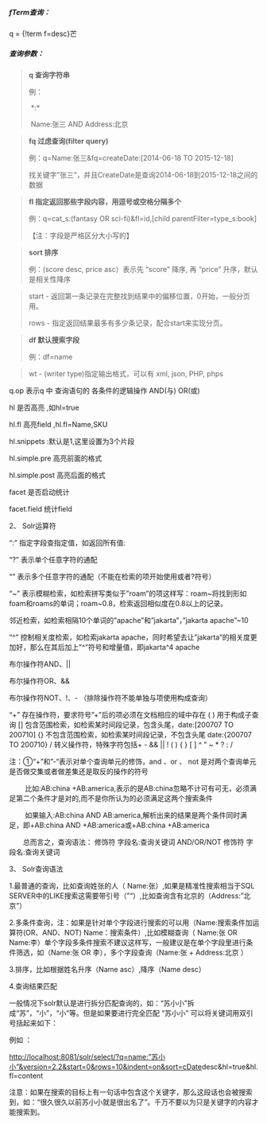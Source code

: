 ##### fTerm查询：

q =  {!term f=desc}芒



##### 查询参数： 

> **q   查询字符串**
>
> 例： 
>
> ​	\*:\*
>
> ​	Name:张三 AND Address:北京

> **fq  过虑查询(filter query)**
>
> 例：q=Name:张三&fq=createDate:[2014-06-18 TO 2015-12-18]
>
> ​		找关键字”张三”，并且CreateDate是查询2014-06-18到2015-12-18之间的数据

> **fl  指定返回那些字段内容，用逗号或空格分隔多个**
>
> 例：q=cat_s:(fantasy OR sci-fi)&fl=id,[child parentFilter=type_s:book]
>
> 【注：字段是严格区分大小写的】

> **sort  排序**
>
> 例：(score desc, price asc）表示先 “score” 降序, 再 “price” 升序，默认是相关性降序

> start - 返回第一条记录在完整找到结果中的偏移位置，0开始，一般分页用。
>
> rows - 指定返回结果最多有多少条记录，配合start来实现分页。

> **df  默认搜索字段**
>
> 例：df=name

> wt - (writer type)指定输出格式，可以有 xml, json, PHP, phps





q.op 表示q 中 查询语句的 各条件的逻辑操作 AND(与) OR(或)

hl 是否高亮 ,如hl=true

hl.fl 高亮field ,hl.fl=Name,SKU

hl.snippets :默认是1,这里设置为3个片段

hl.simple.pre 高亮前面的格式

hl.simple.post 高亮后面的格式

facet 是否启动统计

facet.field 统计field





2、 Solr运算符

“:” 指定字段查指定值，如返回所有值:

“?” 表示单个任意字符的通配

“” 表示多个任意字符的通配（不能在检索的项开始使用或者?符号）

“~” 表示模糊检索，如检索拼写类似于”roam”的项这样写：roam~将找到形如foam和roams的单词；roam~0.8，检索返回相似度在0.8以上的记录。

邻近检索，如检索相隔10个单词的”apache”和”jakarta”，”jakarta apache”~10

“^” 控制相关度检索，如检索jakarta apache，同时希望去让”jakarta”的相关度更加好，那么在其后加上”^”符号和增量值，即jakarta^4 apache

布尔操作符AND、||

布尔操作符OR、&&

布尔操作符NOT、!、- （排除操作符不能单独与项使用构成查询）

“+” 存在操作符，要求符号”+”后的项必须在文档相应的域中存在
( ) 用于构成子查询
[] 包含范围检索，如检索某时间段记录，包含头尾，date:[200707 TO 200710]
{} 不包含范围检索，如检索某时间段记录，不包含头尾 
date:{200707 TO 200710}
/ 转义操作符，特殊字符包括+ - && || ! ( ) { } [ ] ^ ” ~ * ? : /

注：①“+”和”-“表示对单个查询单元的修饰，and 、or 、 not 是对两个查询单元是否做交集或者做差集还是取反的操作的符号

　　 比如:AB:china +AB:america,表示的是AB:china忽略不计可有可无，必须满足第二个条件才是对的,而不是你所认为的必须满足这两个搜索条件

　　 如果输入:AB:china AND AB:america,解析出来的结果是两个条件同时满足，即+AB:china AND +AB:america或+AB:china +AB:america

　　总而言之，查询语法： 修饰符 字段名:查询关键词 AND/OR/NOT 修饰符 字段名:查询关键词

3、 Solr查询语法

1.最普通的查询，比如查询姓张的人（ Name:张）,如果是精准性搜索相当于SQL SERVER中的LIKE搜索这需要带引号（”“）,比如查询含有北京的（Address:”北京”）

2.多条件查询，注：如果是针对单个字段进行搜索的可以用（Name:搜索条件加运算符(OR、AND、NOT) Name：搜索条件）,比如模糊查询（ Name:张 OR Name:李）单个字段多条件搜索不建议这样写，一般建议是在单个字段里进行条件筛选，如（Name:张 OR 李），多个字段查询（Name:张 + Address:北京 ）

3.排序，比如根据姓名升序（Name asc）,降序（Name desc）

4.查询结果匹配

一般情况下solr默认是进行拆分匹配查询的，如：“苏小小”拆成“苏”，“小”，“小”等。但是如果要进行完全匹配 “苏小小” 可以将关键词用双引号括起来如下：

例如 ：

[http://localhost:8081/solr/select/?q=name:”苏小小”&version=2.2&start=0&rows=10&indent=on&sort=cDate](http://localhost:8081/solr/select/?q=name:”苏小小”&version=2.2&start=0&rows=10&indent=on&sort=cDate)desc&hl=true&hl.fl=content

注意：如果在搜索的目标上有一句话中包含这个关键字，那么这段话也会被搜索到，如：“很久很久以前苏小小就是很出名了”。千万不要以为只是关键字的内容才能搜索到。